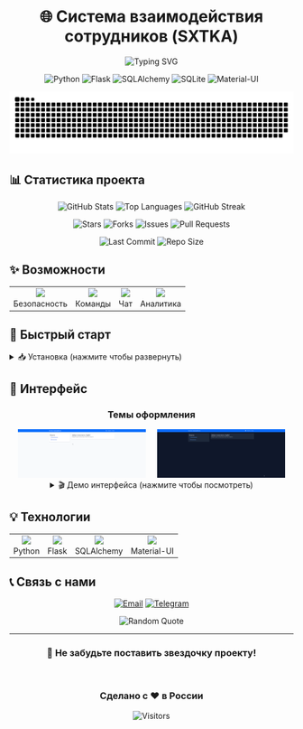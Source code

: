 <div align="center">
  
# 🌐 Система взаимодействия сотрудников (SXTKA)

<img src="https://readme-typing-svg.herokuapp.com?font=Fira+Code&pause=1000&color=2196F3&center=true&vCenter=true&width=435&lines=Современная+система+коммуникации;Удобное+управление+отделами;Real-time+чат+между+сотрудниками;Безопасность+и+производительность" alt="Typing SVG" />

<p align="center">
<img src="https://img.shields.io/badge/Python-3776AB?style=for-the-badge&logo=python&logoColor=white" alt="Python"/>
<img src="https://img.shields.io/badge/Flask-000000?style=for-the-badge&logo=flask&logoColor=white" alt="Flask"/>
<img src="https://img.shields.io/badge/SQLAlchemy-FF0000?style=for-the-badge&logo=python&logoColor=white" alt="SQLAlchemy"/>
<img src="https://img.shields.io/badge/SQLite-07405E?style=for-the-badge&logo=sqlite&logoColor=white" alt="SQLite"/>
<img src="https://img.shields.io/badge/Material--UI-0081CB?style=for-the-badge&logo=material-ui&logoColor=white" alt="Material-UI"/>
</p>

<img src="https://raw.githubusercontent.com/Platane/snk/output/github-contribution-grid-snake.svg" alt="snake" style="max-width: 100%;"/>

</div>

## 📊 Статистика проекта

<div align="center">

<!-- GitHub Stats Card с увеличенной шириной -->
<img width="495" src="https://github-readme-stats-git-masterrstaa-rickstaa.vercel.app/api?username=Tighki&theme=react&show_icons=true&locale=ru&card_width=495" alt="GitHub Stats"/>

<!-- Languages Card с увеличенной шириной -->
<img width="495" src="https://github-readme-stats-git-masterrstaa-rickstaa.vercel.app/api/top-langs/?username=Tighki&theme=react&layout=compact&locale=ru&card_width=495" alt="Top Languages"/>

<!-- Streak Stats с увеличенной шириной -->
<img width="495" src="https://streak-stats.demolab.com?user=Tighki&theme=react&locale=ru&card_width=495" alt="GitHub Streak"/>

<!-- Статистика репозитория -->
<p align="center">
  <img src="https://img.shields.io/github/stars/Tighki/sxtka?style=for-the-badge&color=blue" alt="Stars"/>
  <img src="https://img.shields.io/github/forks/Tighki/sxtka?style=for-the-badge&color=blue" alt="Forks"/>
  <img src="https://img.shields.io/github/issues/Tighki/sxtka?style=for-the-badge&color=blue" alt="Issues"/>
  <img src="https://img.shields.io/github/issues-pr/Tighki/sxtka?style=for-the-badge&color=blue" alt="Pull Requests"/>
</p>

<!-- Дополнительная статистика -->
<p align="center">
  <img src="https://img.shields.io/github/last-commit/Tighki/sxtka?style=for-the-badge&color=blue" alt="Last Commit"/>
  <img src="https://img.shields.io/github/repo-size/Tighki/sxtka?style=for-the-badge&color=blue" alt="Repo Size"/>
</p>

</div>

## ✨ Возможности

<div align="center">

<table>
<tr>
<td align="center">
<img width="64" src="https://img.icons8.com/color/96/000000/security-checked.png"/>
<br/>Безопасность
</td>
<td align="center">
<img width="64" src="https://img.icons8.com/color/96/000000/group.png"/>
<br/>Команды
</td>
<td align="center">
<img width="64" src="https://img.icons8.com/color/96/000000/chat.png"/>
<br/>Чат
</td>
<td align="center">
<img width="64" src="https://img.icons8.com/color/96/000000/dashboard.png"/>
<br/>Аналитика
</td>
</tr>
</table>

</div>

## 🚀 Быстрый старт

<details>
<summary>📥 Установка (нажмите чтобы развернуть)</summary>

```bash
# 1. Клонируем репозиторий
git clone https://github.com/Tighki/sxtka.git

# 2. Переходим в директорию
cd sxtka

# 3. Создаем виртуальное окружение
python -m venv venv

# 4. Активируем окружение
source venv/bin/activate  # Linux/macOS
venv\Scripts\activate     # Windows

# 5. Устанавливаем зависимости
pip install -r requirements.txt

# 6. Запускаем приложение
flask run
```

</details>

## 🎨 Интерфейс

<div align="center">
  
### Темы оформления

<img src="docs/images/light-theme.png" width="45%" alt="Светлая тема"/>
&nbsp;&nbsp;&nbsp;
<img src="docs/images/dark-theme.png" width="45%" alt="Темная тема"/>

<details>
<summary>🎬 Демо интерфейса (нажмите чтобы посмотреть)</summary>
<img src="https://raw.githubusercontent.com/Tighki/sxtka/main/docs/demo.gif" alt="Demo"/>
</details>

</div>

## 💡 Технологии

<div align="center">

<table>
<tr>
<td align="center">
<img src="https://img.icons8.com/color/48/000000/python.png"/>
<br>Python
</td>
<td align="center">
<img src="https://img.icons8.com/color/48/000000/flask.png"/>
<br>Flask
</td>
<td align="center">
<img src="https://img.icons8.com/color/48/000000/sql.png"/>
<br>SQLAlchemy
</td>
<td align="center">
<img src="https://img.icons8.com/color/48/000000/material-ui.png"/>
<br>Material-UI
</td>
</tr>
</table>

</div>

## 📞 Связь с нами

<div align="center">

[![Email](https://img.shields.io/badge/Email-tighki%40mail.ru-blue?style=for-the-badge&logo=mail.ru)](mailto:tighki@mail.ru)
[![Telegram](https://img.shields.io/badge/Telegram-@TighkiCult-blue?style=for-the-badge&logo=telegram)](https://t.me/TighkiCult)

<img src="https://quotes-github-readme.vercel.app/api?type=horizontal&theme=dark" alt="Random Quote"/>

</div>

---

<div align="center">
  
### 🌟 Не забудьте поставить звездочку проекту! 

<img src="https://raw.githubusercontent.com/BrunnerLivio/brunnerlivio/master/images/marquee.svg" alt=""/>

### Сделано с ❤️ в России

![Visitors](https://api.visitorbadge.io/api/visitors?path=https%3A%2F%2Fgithub.com%2FTighki%2Fsxtka&label=Посетители&labelColor=%23697689&countColor=%232ccce4)

</div>